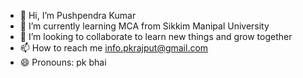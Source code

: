 - 👋 Hi, I’m Pushpendra Kumar
- 🌱 I’m currently learning MCA from Sikkim Manipal University
- 💞️ I’m looking to collaborate to learn new things and grow together 
- 📫 How to reach me info.pkrajput@gmail.com
- 😄 Pronouns: pk bhai
